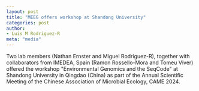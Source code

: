```yaml
---
layout: post
title: "MEEG offers workshop at Shandong University"
categories: post
author:
- Luis M Rodriguez-R
meta: "media"
---
```


Two lab members (Nathan Ernster and Miguel Rodriguez-R), together with
collaborators from IMEDEA, Spain (Ramon Rossello-Mora and Tomeu Viver) offered
the workshop "Environmental Genomics and the SeqCode" at Shandong University in
Qingdao (China) as part of the Annual Scientific Meeting of the Chinese
Association of Microbial Ecology, CAME 2024.

